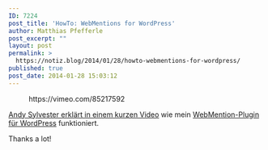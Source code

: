 ```yaml
---
ID: 7224
post_title: 'HowTo: WebMentions for WordPress'
author: Matthias Pfefferle
post_excerpt: ""
layout: post
permalink: >
  https://notiz.blog/2014/01/28/howto-webmentions-for-wordpress/
published: true
post_date: 2014-01-28 15:03:12
---
```

<!-- wp:embed {"url":"https://vimeo.com/85217592","align":"wide","type":"video","providerNameSlug":"vimeo"} -->
<figure class="wp-block-embed alignwide is-type-video is-provider-vimeo">
    https://vimeo.com/85217592
</figure>
<!-- /wp:embed -->

<!-- wp:paragraph -->
<p><a href="http://andysylvester.com/2014/01/27/working-with-webmention-video/">Andy Sylvester erklärt in einem kurzen Video</a> wie mein <a href="http://wordpress.org/plugins/webmention/">WebMention-Plugin für WordPress</a> funktioniert.</p>
<!-- /wp:paragraph -->

<!-- wp:paragraph -->
<p>Thanks a lot!</p>
<!-- /wp:paragraph -->